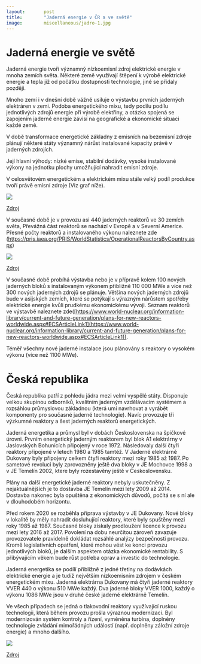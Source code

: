 ```yaml
---
layout:       post
title:        "Jaderná energie v ČR a ve světě"
image:        miscellaneous/jadro-1.jpg
---
```


# Jaderná energie ve světě

Jaderná energie tvoří významný nízkoemisní zdroj elektrické energie v mnoha zemích světa. Některé země využívají štěpení k výrobě elektrické energie a tepla již od počátku dostupnosti technologie, jiné se přidaly později.

Mnoho zemí i v dnešní době vážně usiluje o výstavbu prvních jaderných elektráren v zemi. Podoba energetického mixu, tedy podílu podílu jednotlivých zdrojů energie při výrobě elektřiny, a otázka spojená se zapojením jaderné energie závisí na geografické a ekonomické situaci každé země.

V době transformace energetické základny z emisních na bezemisní zdroje plánují některé státy významný nárůst instalované kapacity právě v jaderných zdrojích.

Její hlavní výhody: nízké emise, stabilní dodávky, vysoké instalované výkony na jednotku plochy umožňující nahradit emisní zdroje.

V celosvětovém energetickém a elektrickém mixu stále velký podíl produkce tvoří právě emisní zdroje (Viz graf níže).  

![](https://lh3.googleusercontent.com/eeEyehaVe_W9qSz6Ph30_qEER88W-DyA0qn9oHScsbbO4Gq_SsV3MmE-ENgNFy1gMnSLh1mqELJisOkzP5HzqPKtkMnVZMBoJmh9gnisZ8KmxVoMCU3uRT9nxqlB0Z5sf-03BszX)

[Zdroj](https://ourworldindata.org/electricity-mix)


V současné době je v provozu asi 440 jaderných reaktorů ve 30 zemích světa, Převážná část reaktorů se nachází v Evropě a v Severní Americe. Přesné počty reaktorů a instalovaného výkonu naleznete zde (https://pris.iaea.org/PRIS/WorldStatistics/OperationalReactorsByCountry.aspx)

![](https://lh5.googleusercontent.com/Rf4unG0nlNyDobiXfr3NTp0n6K0JJoKNtOIhrN9lBdfGUt_tWOy6GRU8midMmKtCo4HSVMQynBlvntEKiRTqNarDWj9VSQpkVcFdmt36zzLROt2ibUPPJfiEB5R8Pfv6HtBmH6-D)

[Zdroj](https://www.iaea.org/newscenter/news/iaea-releases-2019-data-on-nuclear-power-plants-operating-experience)

V současné době probíhá výstavba nebo je v přípravě kolem 100 nových jaderných bloků s instalovaným výkonem přibližně 110 000 MWe a více než 300 nových jaderných zdrojů se plánuje. Většina nových jaderných zdrojů bude v asijských zemích, které se potýkají s výrazným nárůstem spotřeby elektrické energie kvůli prudkému ekonomickému vývoji. Seznam reaktorů ve výstavbě naleznete zde([https://www.world-nuclear.org/information-library/current-and-future-generation/plans-for-new-reactors-worldwide.aspx#ECSArticleLink1](https://www.world-nuclear.org/information-library/current-and-future-generation/plans-for-new-reactors-worldwide.aspx#ECSArticleLink1)).

Téměř všechny nové jaderné instalace jsou plánovány s reaktory o vysokém výkonu (více než 1100 MWe).

# Česká republika

Česká republika patří z pohledu jádra mezi velmi vyspělé státy. Disponuje velkou skupinou odborníků, kvalitním jaderným vzdělávacím systémem a rozsáhlou průmyslovou základnou (která umí navrhovat a vyrábět komponenty pro současné jaderné technologie). Navíc provozuje tři výzkumné reaktory a šest jaderných reaktorů energetických.

Jaderná energetika a průmysl byl v dobách Československa na špičkové úrovni. Prvním energetický jaderným reaktorem byl blok A1 elektrárny v Jaslovských Bohunicích připojený v roce 1972. Následovaly další čtyři reaktory připojené v letech 1980 a 1985 tamtéž. V Jaderné elektrárně Dukovany byly připojeny celkem čtyři reaktory mezi roky 1985 až 1987. Po sametové revoluci byly zprovozněny ještě dva bloky v JE Mochovce 1998 a v JE Temelín 2002, ktere byly rozestavěny ještě v Československu.

Plány na další energetické jaderné reaktory nebyly uskutečněny. Z nejaktuálnějších je to dostavba JE Temelín mezi lety 2009 až 2014. Dostavba nakonec byla opuštěna z ekonomických důvodů, počítá se s ní ale v dlouhodobém horizontu.

Před rokem 2020 se rozběhla příprava výstavby v JE Dukovany. Nové bloky v lokalitě by měly nahradit dosluhující reaktory, které byly spuštěny mezi roky 1985 až 1987. Současné bloky získaly prodloužení licence k provozu mezi lety 2016 až 2017. Povolení na dobu neurčitou zároveň zavazuje provozovatele pravidelně dokládat rozsáhlé analýzy bezpečnosti provozu. Kromě legislativních opatření, které mohou vést ke konci provozu jednotlivých bloků, je dalším aspektem otázka ekonomické rentability. S přibývajícím věkem bude růst potřeba oprav a investic do technologie.

Jaderná energetika se podílí přibližně z jedné třetiny na dodávkách elektrické energie a je tudíž největším nízkoemisním zdrojem v českém energetickém mixu. Jaderná elektrárna Dukovany má čtyři jaderné reaktory VVER 440 o výkonu 510 MWe každý. Dva jaderné bloky VVER 1000, každý o výkonu 1086 MWe jsou v druhé české jaderné elektrárně Temelín.

Ve všech případech se jedná o tlakovodní reaktory využívající ruskou technologii, která během provozu prošla výraznou modernizací. Byl modernizován systém kontroly a řízení, vyměněna turbína, doplněny technologie zvládání mimořádných událostí (např. doplněny záložní zdroje energie) a mnoho dalšího.

![](https://lh3.googleusercontent.com/aPgqY3fLGkO8ZMo-V9YJQvAIjKB2YKh0mZPr9hdQp0LFyiO8PypcUED5puTN9iQF99g9ZeHz6pO7iwGaGDAXsAfDRVMpdgZkNgP8Yl3RjN-1k_JoPU6ztJxRqKFDIDh8kEkQvljE)

[Zdroj](https://www.eru.cz/documents/10540/5381883/Rocni_zprava_provoz_ES_2019.pdf/debe8a88-e780-4c44-8336-a0b7bbd189bc)
